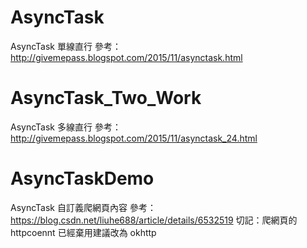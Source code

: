 # AsyncTask
AsyncTask 單線直行
參考：http://givemepass.blogspot.com/2015/11/asynctask.html

# AsyncTask_Two_Work
AsyncTask 多線直行
參考：http://givemepass.blogspot.com/2015/11/asynctask_24.html

# AsyncTaskDemo
AsyncTask 自訂義爬網頁內容
參考：https://blog.csdn.net/liuhe688/article/details/6532519
切記：爬網頁的 httpcoennt 已經棄用建議改為 okhttp
